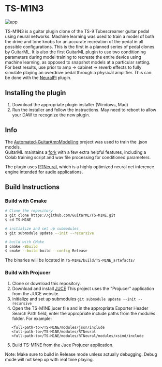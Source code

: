 # TS-M1N3

![app](https://github.com/GuitarML/TS-M1NE/blob/main/resources/app.jpg)

TS-M1N3 is a guitar plugin clone of the TS-9 Tubescreamer guitar pedal using neural networks. Machine learning was used to train a model of both the drive and tone knobs for an accurate recreation of the pedal in all possible configurations. This is the first in a planned series of pedal clones by GuitarML. It is also the first GuitarML plugin to use two conditioning parameters during model training to recreate the entire device using machine learning, as opposed to snapshot models at a particular setting. For best results, use prior to amp -> cabinet -> reverb effects to fully simulate playing an overdrive pedal through a physical amplifier. This can be done with the [NeuralPi](https://github.com/GuitarML/NeuralPi) plugin.

## Installing the plugin

1. Download the appropriate plugin installer (Windows, Mac)
2. Run the installer and follow the instructions. May need to reboot to allow your DAW to recognize the new plugin.

## Info

The [Automated-GuitarAmpModelling](https://github.com/Alec-Wright/Automated-GuitarAmpModelling) project was used to train the .json models.<br>
GuitarML maintains a [fork](https://github.com/GuitarML/Automated-GuitarAmpModelling) with a few extra helpful features, including a Colab training script and wav file processing for conditioned parameters.

The plugin uses [RTNeural](https://github.com/jatinchowdhury18/RTNeural), which is a highly optimized neural net inference engine intended for audio applications. 

## Build Instructions

### Build with Cmake

```bash
# Clone the repository
$ git clone https://github.com/GuitarML/TS-M1NE.git
$ cd TS-M1NE

# initialize and set up submodules
$ git submodule update --init --recursive

# build with CMake
$ cmake -Bbuild
$ cmake --build build --config Release
```
The binaries will be located in `TS-M1NE/build/TS-M1NE_artefacts/`

### Build with Projucer 

1. Clone or download this repository.
2. Download and install [JUCE](https://juce.com/) This project uses the "Projucer" application from the JUCE website. 
3. Initialize and set up submodules
```git submodule update --init --recursive```
4. Open the TS-M1NE.jucer file and in the appropriate Exporter Header Search Path field, enter the appropriate include paths from the modules folder.
   For example:

```
   <full-path-to>/TS-M1NE/modules/json/include
   <full-path-to>/TS-M1NE/modules/RTNeural
   <full-path-to>/TS-M1NE/modules/RTNeural/modules/xsimd/include
```
5. Build TS-M1NE from the Juce Projucer application. 

Note: Make sure to build in Release mode unless actually debugging. Debug mode will not keep up with real time playing.
